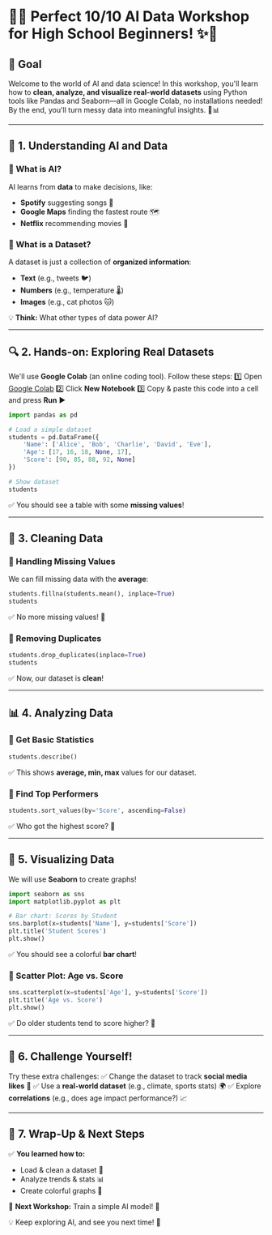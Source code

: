# 🚀✨ **Perfect 10/10 AI Data Workshop for High School Beginners!** ✨🚀

## 📌 **Goal**
Welcome to the world of AI and data science! In this workshop, you'll learn how to **clean, analyze, and visualize real-world datasets** using Python tools like Pandas and Seaborn—all in Google Colab, no installations needed! By the end, you'll turn messy data into meaningful insights. 🚀📊

---

## 🧠 **1. Understanding AI and Data**

### **🤖 What is AI?**
AI learns from **data** to make decisions, like:
- **Spotify** suggesting songs 🎵
- **Google Maps** finding the fastest route 🗺️
- **Netflix** recommending movies 🍿

### **📂 What is a Dataset?**
A dataset is just a collection of **organized information**:
- **Text** (e.g., tweets 🐦)
- **Numbers** (e.g., temperature 🌡️)
- **Images** (e.g., cat photos 🐱)

💡 **Think:** What other types of data power AI?

---

## 🔍 **2. Hands-on: Exploring Real Datasets**
We'll use **Google Colab** (an online coding tool). Follow these steps:
1️⃣ Open [Google Colab](https://colab.research.google.com/)
2️⃣ Click **New Notebook**
3️⃣ Copy & paste this code into a cell and press **Run** ▶️

```python
import pandas as pd

# Load a simple dataset
students = pd.DataFrame({
    'Name': ['Alice', 'Bob', 'Charlie', 'David', 'Eve'],
    'Age': [17, 16, 18, None, 17],
    'Score': [90, 85, 88, 92, None]
})

# Show dataset
students
```

✅ You should see a table with some **missing values**!

---

## 🧹 **3. Cleaning Data**
### **🔹 Handling Missing Values**
We can fill missing data with the **average**:
```python
students.fillna(students.mean(), inplace=True)
students
```
✅ No more missing values! 🎉

### **🔹 Removing Duplicates**
```python
students.drop_duplicates(inplace=True)
students
```
✅ Now, our dataset is **clean**!

---

## 📊 **4. Analyzing Data**
### **🔹 Get Basic Statistics**
```python
students.describe()
```
✅ This shows **average, min, max** values for our dataset.

### **🔹 Find Top Performers**
```python
students.sort_values(by='Score', ascending=False)
```
✅ Who got the highest score? 🎯

---

## 🎨 **5. Visualizing Data**
We will use **Seaborn** to create graphs!

```python
import seaborn as sns
import matplotlib.pyplot as plt

# Bar chart: Scores by Student
sns.barplot(x=students['Name'], y=students['Score'])
plt.title('Student Scores')
plt.show()
```
✅ You should see a colorful **bar chart**!

### **🔹 Scatter Plot: Age vs. Score**
```python
sns.scatterplot(x=students['Age'], y=students['Score'])
plt.title('Age vs. Score')
plt.show()
```
✅ Do older students tend to score higher? 🤔

---

## 🎯 **6. Challenge Yourself!**
Try these extra challenges:
✅ Change the dataset to track **social media likes** 📱
✅ Use a **real-world dataset** (e.g., climate, sports stats) 🌍
✅ Explore **correlations** (e.g., does age impact performance?) 📈

---

## 🎉 **7. Wrap-Up & Next Steps**
✅ **You learned how to:**
- Load & clean a dataset 🧹
- Analyze trends & stats 📊
- Create colorful graphs 🎨

🚀 **Next Workshop:** Train a simple AI model! 🤖

💡 Keep exploring AI, and see you next time! 🌟
